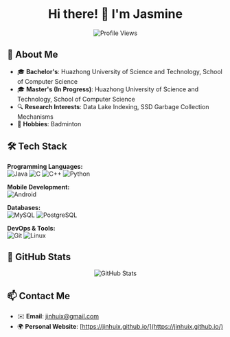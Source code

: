<h1 align="center">Hi there! 👋 I'm Jasmine</h1>

<p align="center">
  <img src="https://komarev.com/ghpvc/?username=jinhuix&label=Profile%20Views&color=blue&style=flat" alt="Profile Views" />
</p>

## 🚀 About Me  
- 🎓 **Bachelor's**: Huazhong University of Science and Technology, School of Computer Science  
- 🎓 **Master's (In Progress)**: Huazhong University of Science and Technology, School of Computer Science  
- 🔍 **Research Interests**: Data Lake Indexing, SSD Garbage Collection Mechanisms  
- 🏸 **Hobbies**: Badminton  

## 🛠 Tech Stack  

**Programming Languages:**  
<img src="https://img.shields.io/badge/Java-%23ED8B00.svg?style=flat&logo=openjdk&logoColor=white" alt="Java" />
<img src="https://img.shields.io/badge/C-%2300599C.svg?style=flat&logo=c&logoColor=white" alt="C" />
<img src="https://img.shields.io/badge/C++-%2300599C.svg?style=flat&logo=c%2B%2B&logoColor=white" alt="C++" />
<img src="https://img.shields.io/badge/Python-%233776AB.svg?style=flat&logo=python&logoColor=white" alt="Python" />

**Mobile Development:**  
<img src="https://img.shields.io/badge/Android-%233DDC84.svg?style=flat&logo=android&logoColor=white" alt="Android" />

**Databases:**  
<img src="https://img.shields.io/badge/MySQL-%234479A1.svg?style=flat&logo=mysql&logoColor=white" alt="MySQL" />
<img src="https://img.shields.io/badge/PostgreSQL-%23336791.svg?style=flat&logo=postgresql&logoColor=white" alt="PostgreSQL" />

**DevOps & Tools:**  
<img src="https://img.shields.io/badge/Git-%23F05033.svg?style=flat&logo=git&logoColor=white" alt="Git" />
<img src="https://img.shields.io/badge/Linux-%23FCC624.svg?style=flat&logo=linux&logoColor=black" alt="Linux" />


## 🌟 GitHub Stats  
<p align="center">
  <img src="https://github-readme-stats.vercel.app/api?username=jinhuix&show_icons=true&theme=radical" alt="GitHub Stats" />
</p>


## 📫 Contact Me  
- ✉️ **Email**: [jinhuix@gmail.com](mailto:jinhuix@gmail.com)  
- 🌍 **Personal Website**: [https://jinhuix.github.io/](https://jinhuix.github.io/)
